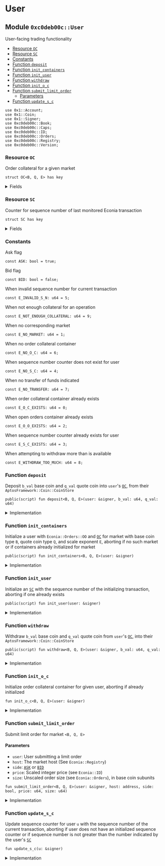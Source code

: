 # User

## Module `0xc0deb00c::User`

User-facing trading functionality

* [Resource `OC`](user.md#0xc0deb00c\_User\_OC)
* [Resource `SC`](user.md#0xc0deb00c\_User\_SC)
* [Constants](user.md#@Constants\_0)
* [Function `deposit`](user.md#0xc0deb00c\_User\_deposit)
* [Function `init_containers`](user.md#0xc0deb00c\_User\_init\_containers)
* [Function `init_user`](user.md#0xc0deb00c\_User\_init\_user)
* [Function `withdraw`](user.md#0xc0deb00c\_User\_withdraw)
* [Function `init_o_c`](user.md#0xc0deb00c\_User\_init\_o\_c)
* [Function `submit_limit_order`](user.md#0xc0deb00c\_User\_submit\_limit\_order)
  * [Parameters](user.md#@Parameters\_1)
* [Function `update_s_c`](user.md#0xc0deb00c\_User\_update\_s\_c)

```
use 0x1::Account;
use 0x1::Coin;
use 0x1::Signer;
use 0xc0deb00c::Book;
use 0xc0deb00c::Caps;
use 0xc0deb00c::ID;
use 0xc0deb00c::Orders;
use 0xc0deb00c::Registry;
use 0xc0deb00c::Version;
```

### Resource `OC`

Order collateral for a given market

```
struct OC<B, Q, E> has key
```

<details>

<summary>Fields</summary>

`b_a: u64`Indivisible subunits of base coins available to withdraw`b_c:` [`Coin::Coin`](move/econia/build/AptosFramework/docs/Coin.md#0x1\_Coin\_Coin)`<B>`Base coins held as collateral`q_a: u64`Indivisible subunits of quote coins available to withdraw`q_c:` [`Coin::Coin`](move/econia/build/AptosFramework/docs/Coin.md#0x1\_Coin\_Coin)`<Q>`Quote coins held as collateral

</details>

### Resource `SC`

Counter for sequence number of last monitored Econia transaction

```
struct SC has key
```

<details>

<summary>Fields</summary>

`i: u64`

</details>

### Constants

Ask flag

```
const ASK: bool = true;
```

Bid flag

```
const BID: bool = false;
```

When invalid sequence number for current transaction

```
const E_INVALID_S_N: u64 = 5;
```

When not enough collateral for an operation

```
const E_NOT_ENOUGH_COLLATERAL: u64 = 9;
```

When no corresponding market

```
const E_NO_MARKET: u64 = 1;
```

When no order collateral container

```
const E_NO_O_C: u64 = 6;
```

When sequence number counter does not exist for user

```
const E_NO_S_C: u64 = 4;
```

When no transfer of funds indicated

```
const E_NO_TRANSFER: u64 = 7;
```

When order collateral container already exists

```
const E_O_C_EXISTS: u64 = 0;
```

When open orders container already exists

```
const E_O_O_EXISTS: u64 = 2;
```

When sequence number counter already exists for user

```
const E_S_C_EXISTS: u64 = 3;
```

When attempting to withdraw more than is available

```
const E_WITHDRAW_TOO_MUCH: u64 = 8;
```

### Function `deposit`

Deposit `b_val` base coin and `q_val` quote coin into `user`'s [`OC`](user.md#0xc0deb00c\_User\_OC), from their `AptosFramework::Coin::CoinStore`

```
public(script) fun deposit<B, Q, E>(user: &signer, b_val: u64, q_val: u64)
```

<details>

<summary>Implementation</summary>

```
public(script) fun deposit<B, Q, E>(
    user: &signer,
    b_val: u64,
    q_val: u64
) acquires OC, SC {
    let addr = s_a_o(user); // Get user address
    // Assert user has order collateral container
    assert!(exists<OC<B, Q, E>>(addr), E_NO_O_C);
    // Assert user actually attempting to deposit
    assert!(b_val > 0 || q_val > 0, E_NO_TRANSFER);
    // Borrow mutable reference to user collateral container
    let o_c = borrow_global_mut<OC<B, Q, E>>(addr);
    if (b_val > 0) { // If base coin to be deposited
        c_m<B>(&mut o_c.b_c, c_w<B>(user, b_val)); // Deposit it
        o_c.b_a = o_c.b_a + b_val; // Increment available base coin
    };
    if (q_val > 0) { // If quote coin to be deposited
        c_m<Q>(&mut o_c.q_c, c_w<Q>(user, q_val)); // Deposit it
        o_c.q_a = o_c.q_a + q_val; // Increment available quote coin
    };
    update_s_c(user); // Update user sequence counter
}
```

</details>

### Function `init_containers`

Initialize a user with `Econia::Orders::OO` and [`OC`](user.md#0xc0deb00c\_User\_OC) for market with base coin type `B`, quote coin type `Q`, and scale exponent `E`, aborting if no such market or if containers already initialized for market

```
public(script) fun init_containers<B, Q, E>(user: &signer)
```

<details>

<summary>Implementation</summary>

```
public(script) fun init_containers<B, Q, E>(
    user: &signer
) {
    assert!(r_i_r<B, Q, E>(), E_NO_MARKET); // Assert market exists
    let user_addr = s_a_o(user); // Get user address
    // Assert user does not already have collateral container
    assert!(!exists<OC<B, Q, E>>(user_addr), E_O_C_EXISTS);
    // Assert user does not already have open orders container
    assert!(!o_e_o<B, Q, E>(user_addr), E_O_O_EXISTS);
    // Pack empty collateral container
    let o_c = OC<B, Q, E>{b_c: c_z<B>(), b_a: 0, q_c: c_z<Q>(), q_a: 0};
    move_to<OC<B, Q, E>>(user, o_c); // Move to user account
    // Initialize empty open orders container under user account
    o_i_o<B, Q, E>(user, r_s_f<E>(), &c_o_f_c());
}
```

</details>

### Function `init_user`

Initialize an [`SC`](user.md#0xc0deb00c\_User\_SC) with the sequence number of the initializing transaction, aborting if one already exists

```
public(script) fun init_user(user: &signer)
```

<details>

<summary>Implementation</summary>

```
public(script) fun init_user(
    user: &signer
) {
    let user_addr = s_a_o(user); // Get user address
    // Assert user has not already initialized a sequence counter
    assert!(!exists<SC>(user_addr), E_S_C_EXISTS);
    // Initialize sequence counter with user's sequence number
    move_to<SC>(user, SC{i: a_g_s_n(user_addr)});
}
```

</details>

### Function `withdraw`

Withdraw `b_val` base coin and `q_val` quote coin from `user`'s [`OC`](user.md#0xc0deb00c\_User\_OC), into their `AptosFramework::Coin::CoinStore`

```
public(script) fun withdraw<B, Q, E>(user: &signer, b_val: u64, q_val: u64)
```

<details>

<summary>Implementation</summary>

```
public(script) fun withdraw<B, Q, E>(
    user: &signer,
    b_val: u64,
    q_val: u64
) acquires OC, SC {
    let addr = s_a_o(user); // Get user address
    // Assert user has order collateral container
    assert!(exists<OC<B, Q, E>>(addr), E_NO_O_C);
    // Assert user actually attempting to withdraw
    assert!(b_val > 0 || q_val > 0, E_NO_TRANSFER);
    // Borrow mutable reference to user collateral container
    let o_c = borrow_global_mut<OC<B, Q, E>>(addr);
    if (b_val > 0) { // If base coin to be withdrawn
        // Assert not trying to withdraw more than available
        assert!(!(b_val > o_c.b_a), E_WITHDRAW_TOO_MUCH);
        // Withdraw from order collateral, deposit to coin store
        c_d<B>(addr, c_e<B>(&mut o_c.b_c, b_val));
        o_c.b_a = o_c.b_a - b_val; // Update available amount
    };
    if (q_val > 0) { // If quote coin to be withdrawn
        // Assert not trying to withdraw more than available
        assert!(!(q_val > o_c.q_a), E_WITHDRAW_TOO_MUCH);
        // Withdraw from order collateral, deposit to coin store
        c_d<Q>(addr, c_e<Q>(&mut o_c.q_c, q_val));
        o_c.q_a = o_c.q_a - q_val; // Update available amount
    };
    update_s_c(user); // Update user sequence counter
}
```

</details>

### Function `init_o_c`

Initialize order collateral container for given user, aborting if already initialized

```
fun init_o_c<B, Q, E>(user: &signer)
```

<details>

<summary>Implementation</summary>

```
fun init_o_c<B, Q, E>(
    user: &signer,
) {
    // Assert user does not already have order collateral for market
    assert!(!exists<OC<B, Q, E>>(s_a_o(user)), E_O_C_EXISTS);
    // Assert given market has actually been registered
    assert!(r_i_r<B, Q, E>(), E_NO_MARKET);
    // Pack empty order collateral container
    let o_c = OC<B, Q, E>{b_c: c_z<B>(), b_a: 0, q_c: c_z<Q>(), q_a: 0};
    move_to<OC<B, Q, E>>(user, o_c); // Move to user account
}
```

</details>

### Function `submit_limit_order`

Submit limit order for market `<B, Q, E>`

#### Parameters

* `user`: User submitting a limit order
* `host`: The market host (See `Econia::Registry`)
* `side`: [`ASK`](user.md#0xc0deb00c\_User\_ASK) or [`BID`](user.md#0xc0deb00c\_User\_BID)
* `price`: Scaled integer price (see `Econia::ID`)
* `size`: Unscaled order size (see `Econia::Orders`), in base coin subunits

```
fun submit_limit_order<B, Q, E>(user: &signer, host: address, side: bool, price: u64, size: u64)
```

<details>

<summary>Implementation</summary>

```
fun submit_limit_order<B, Q, E>(
    user: &signer,
    host: address,
    side: bool,
    price: u64,
    size: u64
) acquires OC, SC {
    update_s_c(user); // Update user sequence counter
    // Assert market exists at given host address
    assert!(b_e_b<B, Q, E>(host), E_NO_MARKET);
    let addr = s_a_o(user); // Get user address
    // Assert user has order collateral container
    assert!(exists<OC<B, Q, E>>(addr), E_NO_O_C);
    // Borrow mutable reference to user's order collateral container
    let o_c = borrow_global_mut<OC<B, Q, E>>(addr);
    let v_n = v_g_v_n(); // Get transaction version number
    if (side == ASK) { // If limit order is an ask
        let id = id_a(price, v_n); // Get corresponding order id
        // Verify and add to user's open orders, storing scaled size
        let (scaled_size, _) =
            o_a_a<B, Q, E>(addr, id, price, size, &c_o_f_c());
        // Assert user has enough base coins held as collateral
        assert!(!(size > o_c.b_a), E_NOT_ENOUGH_COLLATERAL);
        // Decrement amount of base coins available for withdraw
        o_c.b_a = o_c.b_a - size;
        // Add ask to order book
        b_a_a<B, Q, E>(host, addr, id, price, scaled_size, &c_b_f_c());
    } else { // If limit order is a bid
        let id = id_b(price, v_n); // Get corresponding order id
        // Verify and add to user's open orders, storing scaled size
        // and amount of quote coins needed to fill the order
        let (scaled_size, fill_amount) =
            o_a_b<B, Q, E>(addr, id, price, size, &c_o_f_c());
        // Assert user has enough quote coins held as collateral
        assert!(!(fill_amount > o_c.q_a), E_NOT_ENOUGH_COLLATERAL);
        // Decrement amount of base coins available for withdraw
        o_c.q_a = o_c.q_a - fill_amount;
        // Add bid to order book
        b_a_b<B, Q, E>(host, addr, id, price, scaled_size, &c_b_f_c());
    };
}
```

</details>

### Function `update_s_c`

Update sequence counter for user `u` with the sequence number of the current transaction, aborting if user does not have an initialized sequence counter or if sequence number is not greater than the number indicated by the user's [`SC`](user.md#0xc0deb00c\_User\_SC)

```
fun update_s_c(u: &signer)
```

<details>

<summary>Implementation</summary>

```
fun update_s_c(
    u: &signer,
) acquires SC {
    let user_addr = s_a_o(u); // Get user address
    // Assert user has already initialized a sequence counter
    assert!(exists<SC>(user_addr), E_NO_S_C);
    // Borrow mutable reference to user's sequence counter
    let s_c = borrow_global_mut<SC>(user_addr);
    let s_n = a_g_s_n(user_addr); // Get current sequence number
    // Assert new sequence number greater than that of counter
    assert!(s_n > s_c.i, E_INVALID_S_N);
    s_c.i = s_n; // Update counter with current sequence number
}
```

</details>
